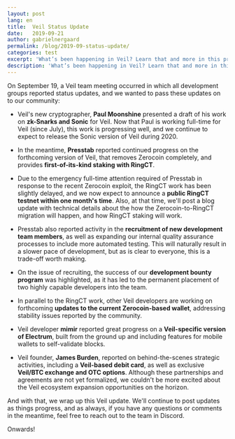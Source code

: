 ```yaml
---
layout: post
lang: en
title:  Veil Status Update
date:   2019-09-21
author: gabrielnergaard
permalink: /blog/2019-09-status-update/
categories: test
excerpt: 'What’s been happening in Veil? Learn that and more in this project update.'
description: 'What’s been happening in Veil? Learn that and more in this project update.'
---
```

On September 19, a Veil team meeting occurred in which all development groups reported status updates, and we wanted to pass these updates on to our community:

- Veil's new cryptographer, **Paul Moonshine** presented a draft of his work on **zk-Snarks and Sonic** for Veil. Now that Paul is working full-time for Veil (since July), this work is progressing well, and we continue to expect to release the Sonic version of Veil during 2020.

- In the meantime, **Presstab** reported continued progress on the forthcoming version of Veil, that removes Zerocoin completely, and provides **first-of-its-kind staking with RingCT**. 

- Due to the emergency full-time attention required of Presstab in response to the recent Zerocoin exploit, the RingCT work has been slightly delayed, and we now expect to announce a **public RingCT testnet within one month's time**. Also, at that time, we'll post a blog update with technical details about the how the Zerocoin-to-RingCT migration will happen, and how RingCT staking will work.

- Presstab also reported activity in the **recruitment of new development team members**, as well as expanding our internal quality assurance processes to include more automated testing. This will naturally result in a slower pace of development, but as is clear to everyone, this is a trade-off worth making.

- On the issue of recruiting, the success of our **development bounty program** was highlighted, as it has led to the permanent placement of two highly capable developers into the team.

- In parallel to the RingCT work, other Veil developers are working on forthcoming **updates to the current Zerocoin-based wallet**, addressing stability issues reported by the community.

- Veil developer **mimir** reported great progress on a **Veil-specific version of Electrum**, built from the ground up and including features for mobile wallets to self-validate blocks.

- Veil founder, **James Burden**, reported on behind-the-scenes strategic activities, including a **Veil-based debit card**, as well as exclusive **Veil/BTC exchange and OTC options**. Although these partnerships and agreements are not yet formalized, we couldn't be more excited about the Veil ecosystem expansion opportunities on the horizon.

And with that, we wrap up this Veil update. We'll continue to post updates as things progress, and as always, if you have any questions or comments in the meantime, feel free to reach out to the team in Discord.

Onwards!
